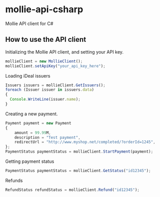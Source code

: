 mollie-api-csharp
=================

Mollie API client for C#

## How to use the API client ##

Initializing the Mollie API client, and setting your API key.

```javascript
mollieClient = new MollieClient();
mollieClient.setApiKey("your_api_key_here");
```

Loading iDeal issuers

```javascript
Issuers issuers = mollieClient.GetIssuers();
foreach (Issuer issuer in issuers.data)
{
  Console.WriteLine(issuer.name);
}
```

Creating a new payment.

```javascript
Payment payment = new Payment 
{ 
	amount = 99.99M, 
	description = "Test payment", 
	redirectUrl = "http://www.myshop.net/completed/?orderId=1245",
};
PaymentStatus paymentStatus = mollieClient.StartPayment(payment);
```

Getting payment status

```javascript
PaymentStatus paymentStatus = mollieClient.GetStatus("id12345");
```

Refunds

```javascript
RefundStatus refundStatus = mollieClient.Refund("id12345");
```
